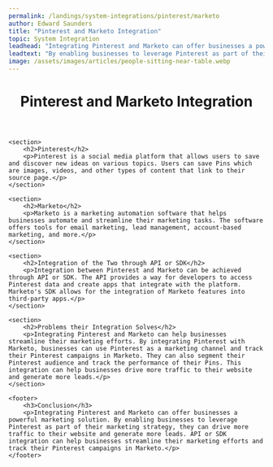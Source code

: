 ```yaml
---
permalink: /landings/system-integrations/pinterest/marketo
author: Edward Saunders
title: "Pinterest and Marketo Integration"
topic: System Integration
leadhead: "Integrating Pinterest and Marketo can offer businesses a powerful marketing solution"
leadtext: "By enabling businesses to leverage Pinterest as part of their marketing strategy, they can drive more traffic to their website and generate more leads. API or SDK integration can help businesses streamline their marketing efforts and track their Pinterest campaigns in Marketo."
image: /assets/images/articles/people-sitting-near-table.webp
---
```

<div class="arttext">	<header>
		<h1>Pinterest and Marketo Integration</h1>
	</header>

	<section>
		<h2>Pinterest</h2>
		<p>Pinterest is a social media platform that allows users to save and discover new ideas on various topics. Users can save Pins which are images, videos, and other types of content that link to their source page.</p>
	</section>

	<section>
		<h2>Marketo</h2>
		<p>Marketo is a marketing automation software that helps businesses automate and streamline their marketing tasks. The software offers tools for email marketing, lead management, account-based marketing, and more.</p>
	</section>

	<section>
		<h2>Integration of the Two through API or SDK</h2>
		<p>Integration between Pinterest and Marketo can be achieved through API or SDK. The API provides a way for developers to access Pinterest data and create apps that integrate with the platform. Marketo's SDK allows for the integration of Marketo features into third-party apps.</p>
	</section>

	<section>
		<h2>Problems their Integration Solves</h2>
		<p>Integrating Pinterest and Marketo can help businesses streamline their marketing efforts. By integrating Pinterest with Marketo, businesses can use Pinterest as a marketing channel and track their Pinterest campaigns in Marketo. They can also segment their Pinterest audience and track the performance of their Pins. This integration can help businesses drive more traffic to their website and generate more leads.</p>
	</section>

	<footer>
		<h3>Conclusion</h3>
		<p>Integrating Pinterest and Marketo can offer businesses a powerful marketing solution. By enabling businesses to leverage Pinterest as part of their marketing strategy, they can drive more traffic to their website and generate more leads. API or SDK integration can help businesses streamline their marketing efforts and track their Pinterest campaigns in Marketo.</p>
	</footer>

</div>